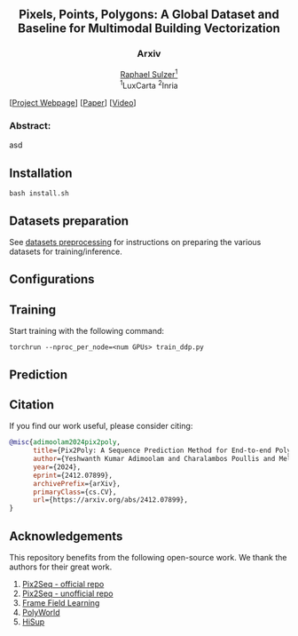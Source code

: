 <div align="center">
    <h2 align="center">Pixels, Points, Polygons: A Global Dataset and Baseline for Multimodal Building Vectorization</h2>
    <h3 align="center">Arxiv</h3>
    <a href="https://raphaelsulzer.de/">Raphael Sulzer<sup>1</sup></a><br>
    <sup>1</sup>LuxCarta <sup>2</sup>Inria
    <!-- <img src="./assets/sfo7.png" width=80% height=80%> -->
</div>


[[Project Webpage]()]    [[Paper](https://arxiv.org/abs/2412.07899)]    [[Video]()]

### Abstract:

asd

## Installation

`bash install.sh`

## Datasets preparation

See [datasets preprocessing](data_preprocess) for instructions on preparing the various datasets for training/inference.

## Configurations

## Training

Start training with the following command:

```
torchrun --nproc_per_node=<num GPUs> train_ddp.py 
```

## Prediction



## Citation

If you find our work useful, please consider citing:
```bibtex
@misc{adimoolam2024pix2poly,
      title={Pix2Poly: A Sequence Prediction Method for End-to-end Polygonal Building Footprint Extraction from Remote Sensing Imagery},
      author={Yeshwanth Kumar Adimoolam and Charalambos Poullis and Melinos Averkiou},
      year={2024},
      eprint={2412.07899},
      archivePrefix={arXiv},
      primaryClass={cs.CV},
      url={https://arxiv.org/abs/2412.07899},
}
```

## Acknowledgements

This repository benefits from the following open-source work. We thank the authors for their great work.

1. [Pix2Seq - official repo](https://github.com/google-research/pix2seq)
2. [Pix2Seq - unofficial repo](https://github.com/moein-shariatnia/Pix2Seq)
3. [Frame Field Learning](https://github.com/Lydorn/Polygonization-by-Frame-Field-Learning)
4. [PolyWorld](https://github.com/zorzi-s/PolyWorldPretrainedNetwork)
5. [HiSup](https://github.com/SarahwXU/HiSup)
